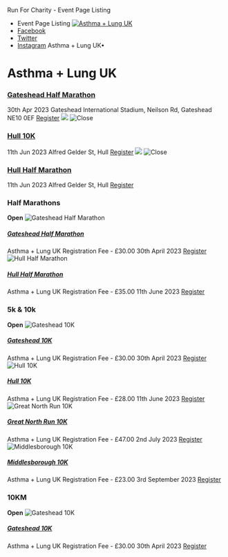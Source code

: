 
Run For Charity - Event Page Listing 
* Event Page Listing
[![Asthma + Lung UK](https://admin.sportforcharity.com//uploads/sMzai2HzGNHKLhvp.jpg)](//runforcharity.com/asthma--lung-uk/north-east-events)
* [Facebook](http://facebook.com/asthmalunguk)
* [Twitter](http://twitter.com/asthmalunguk)
* [Instagram](http://instagram.com/asthmaandlunguk_/)
Asthma + Lung UK•
# Asthma + Lung UK
### [Gateshead Half Marathon](/asthma--lung-uk/gateshead-half-marathon/373082)
30th Apr 2023 
Gateshead International Stadium, Neilson Rd, Gateshead NE10 0EF
[Register](/asthma--lung-uk/gateshead-half-marathon/373082)
![](/img/arrows/play-button.svg)
![Close](/img/icon/close-white.svg)
### [Hull 10K](/asthma--lung-uk/hull-10k/672414)
11th Jun 2023 
Alfred Gelder St, Hull
[Register](/asthma--lung-uk/hull-10k/672414)
![](/img/arrows/play-button.svg)
![Close](/img/icon/close-white.svg)
### [Hull Half Marathon](/asthma--lung-uk/hull-half-marathon/824469)
11th Jun 2023 
Alfred Gelder St, Hull
[Register](/asthma--lung-uk/hull-half-marathon/824469)
### Half Marathons
**Open**
![Gateshead Half Marathon](https://admin.sportforcharity.com//uploads/FbmlHW9AuUDSoKP3.png)
#####  [Gateshead Half Marathon](/asthma--lung-uk/gateshead-half-marathon/282438)
 Asthma + Lung UK 
Registration Fee - £30.00
 30th April 2023 
[Register](/asthma--lung-uk/gateshead-half-marathon/282438)
![Hull Half Marathon](https://admin.sportforcharity.com//uploads/6igGlvyX4lSdiGGi.png)
#####  [Hull Half Marathon](/asthma--lung-uk/hull-half-marathon/58623)
 Asthma + Lung UK 
Registration Fee - £35.00
 11th June 2023 
[Register](/asthma--lung-uk/hull-half-marathon/58623)
### 5k & 10k
**Open**
![Gateshead 10K](https://admin.sportforcharity.com//uploads/FbmlHW9AuUDSoKP3.png)
#####  [Gateshead 10K](/asthma--lung-uk/gateshead-10k/272617)
 Asthma + Lung UK 
Registration Fee - £30.00
 30th April 2023 
[Register](/asthma--lung-uk/gateshead-10k/272617)
![Hull 10K](https://admin.sportforcharity.com//uploads/6Yzy0Ze2RQFxSuRs.png)
#####  [Hull 10K](/asthma--lung-uk/hull-10k/917994)
 Asthma + Lung UK 
Registration Fee - £28.00
 11th June 2023 
[Register](/asthma--lung-uk/hull-10k/917994)
![Great North Run 10K](https://admin.sportforcharity.com//uploads/PocEl09R6ayUFwvm.png)
#####  [Great North Run 10K](/asthma--lung-uk/great-north-run-10k/823125)
 Asthma + Lung UK 
Registration Fee - £47.00
 2nd July 2023 
[Register](/asthma--lung-uk/great-north-run-10k/823125)
![Middlesborough 10K](https://admin.sportforcharity.com//uploads/Ioxi1MOfvgFIoi1d.png)
#####  [Middlesborough 10K](/asthma--lung-uk/middlesborough-10k/156791)
 Asthma + Lung UK 
Registration Fee - £23.00
 3rd September 2023 
[Register](/asthma--lung-uk/middlesborough-10k/156791)
### 10KM
**Open**
![Gateshead 10K](https://admin.sportforcharity.com//uploads/FbmlHW9AuUDSoKP3.png)
#####  [Gateshead 10K](/asthma--lung-uk/gateshead-10k/272617)
 Asthma + Lung UK 
Registration Fee - £30.00
 30th April 2023 
[Register](/asthma--lung-uk/gateshead-10k/272617)
